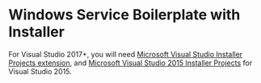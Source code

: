 # Windows Service Boilerplate with Installer

For Visual Studio 2017+, you will need [Microsoft Visual Studio Installer Projects extension](https://marketplace.visualstudio.com/items?itemName=VisualStudioClient.MicrosoftVisualStudio2017InstallerProjects), and [Microsoft Visual Studio 2015 Installer Projects](https://marketplace.visualstudio.com/items?itemName=visualstudioclient.MicrosoftVisualStudio2015InstallerProjects) for Visual Studio 2015.